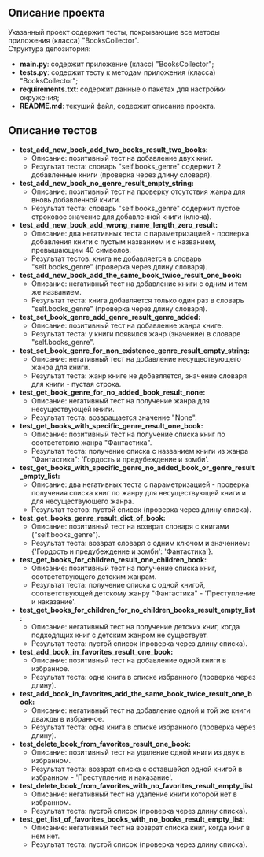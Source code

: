 ## Описание проекта
Указанный проект содержит тесты, покрывающие все методы приложения (класса) "BooksCollector".<br>
Структура депозитория:
- **main.py**: содержит приложение (класс) "BooksCollector";
- **tests.py**: содержит тесту к методам приложения (класса) "BooksCollector";
- **requirements.txt**: содержит данные о пакетах для настройки окружения;
- **README.md**: текущий файл, содержит описание проекта.

## Описание тестов
- **test_add_new_book_add_two_books_result_two_books:**
    - Описание: позитивный тест на добавление двух книг. 
    - Результат теста: словарь "self.books_genre" содержит 2 добавленные книги (проверка через длину словаря).
- **test_add_new_book_no_genre_result_empty_string:**
    - Описание: позитивный тест на проверку отсутствия жанра для вновь добавленной книги. 
    - Результат теста: словарь "self.books_genre" содержит пустое строковое значение для добавленной книги (ключа).
- **test_add_new_book_add_wrong_name_length_zero_result:**
    - Описание: два негативных теста с параметризацией - проверка добавления книги с пустым названием и с названием, превышающим 40 символов. 
    - Результат тестов: книга не добавляется в словарь "self.books_genre" (проверка через длину словаря).
- **test_add_new_book_add_the_same_book_twice_result_one_book:** 
    - Описание: негативный тест на добавление книги с одним и тем же названием. 
    - Результат теста: книга добавляется только один раз в словарь "self.books_genre" (проверка через длину словаря).
- **test_set_book_genre_add_genre_result_genre_added:** 
    - Описание: позитивный тест на добавление жанра книге. 
    - Результат теста: у книги появился жанр (значение) в словаре "self.books_genre".
- **test_set_book_genre_for_non_existence_genre_result_empty_string:**
    - Описание: негативный тест на добавление несуществующего жанра для книги. 
    - Результат теста: жанр книге не добавляется, значение словаря для книги - пустая строка.
- **test_get_book_genre_for_no_added_book_result_none:**
    - Описание: негативный тест на получение жанра для несуществующей книги. 
    - Результат теста: возвращается значение "None".
- **test_get_books_with_specific_genre_result_one_book:** 
    - Описание: позитивный тест на получение списка книг по соответствию жанра "Фантастика".
    - Результат теста: получение списка с названием книги из жанра "Фантастика": 'Гордость и предубеждение и зомби'.
- **test_get_books_with_specific_genre_no_added_book_or_genre_result_empty_list:** 
    - Описание: два негативных теста с параметризацией - проверка получения списка книг по жанру для несуществующей книги и для несуществующего жанра.
    - Результат тестов: пустой список (проверка через длину списка).
- **test_get_books_genre_result_dict_of_book:** 
    - Описание: позитивный тест на возврат словаря с книгами ("self.books_genre").
    - Результат теста: возврат словаря с одним ключом и значением: {'Гордость и предубеждение и зомби': 'Фантастика'}.
- **test_get_books_for_children_result_one_children_book:** 
    - Описание: позитивный тест на получение списка книг, соответствующего детским жанрам.
    - Результат теста: получение списка с одной книгой, соответствующей детскому жанру "Фантастика" - 'Преступление и наказание'.
- **test_get_books_for_children_for_no_children_books_result_empty_list:**
    - Описание: негативный тест на получение детских книг, когда подходящих книг с детским жанром не существует.
    - Результат теста: пустой список (проверка через длину списка).
- **test_add_book_in_favorites_result_one_book:** 
    - Описание: позитивный тест на добавление одной книги в избранное.
    - Результат теста: одна книга в списке избранного (проверка через длину).
- **test_add_book_in_favorites_add_the_same_book_twice_result_one_book:** 
    - Описание: негативный тест на добавление одной и той же книги дважды в избранное.
    - Результат теста: одна книга в списке избранного (проверка через длину).
- **test_delete_book_from_favorites_result_one_book:** 
    - Описание: позитивный тест на удаление одной книги из двух в избранном. 
    - Результат теста: возврат списка с оставшейся одной книгой в избранном - 'Преступление и наказание'.
- **test_delete_book_from_favorites_with_no_favorites_result_empty_list**
    - Описание: негативный тест на удаление книги которой нет в избранном. 
    - Результат теста: пустой список (проверка через длину списка).
- **test_get_list_of_favorites_books_with_no_books_result_empty_list:** 
    - Описание: негативный тест на возврат списка книг, когда книг в нем нет. 
    - Результат теста: пустой список (проверка через длину списка).
